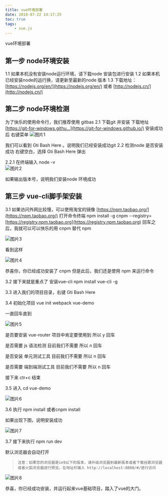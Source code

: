 ```yaml
---
title: vue环境部署
date: 2018-07-22 14:17:25
toc: true
tags:
    - vue.js
---
```

vue环境部署
<!-- more -->
## 第一步 node环境安装

1.1 如果本机没有安装node运行环境，请下载node 安装包进行安装
1.2 如果本机已经安装node的运行换，请更新至最新的node 版本
1.3 下载地址：[https://nodejs.org/en/](https://nodejs.org/en/) 或者 [http://nodejs.cn/](http://nodejs.cn/)
## 第二步 node环境检测

为了快乐的使用命令行，我们推荐使用 gitbas
2.1 下载git 并安装
下载地址 [https://git-for-windows.githu...](https://git-for-windows.github.io/)
安装成功后 右键菜单
![图片1](https://sfault-image.b0.upaiyun.com/168/578/1685787651-58df73ad45978)

我们可以看到 Gti Bash Here 。说明我们已经安装成功git
2.2  检测node 是否安装成功
右键空白，选择 Gti Bash Here  弹出 

2.2.1 在终端输入 node -v  
![图片2](https://sfault-image.b0.upaiyun.com/192/561/1925617494-58df73ff69305)

如果输出版本号，说明我们安装node 环境成功

## 第三步 vue-cli脚手架安装

3.1 如果访问外网比较慢，可以使用淘宝的镜像 [https://npm.taobao.org/](https://npm.taobao.org/)
打开命令终端 npm install -g cnpm --registry=[https://registry.npm.taobao.org](https://registry.npm.taobao.org)
回车之后，我就可以可以快乐的用 cnpm 替代 npm

![图片3](https://sfault-image.b0.upaiyun.com/398/225/3982253046-58df7429ad0ab)

看到这样

![图片4](https://sfault-image.b0.upaiyun.com/199/691/1996915331-58df7433c63bf)

恭喜你，你已经成功安装了 cnpm
但是此后，我们还是使用 npm 来运行命令

3.2 接下来就是重点了 安装vue-cli
npm install vue-cli -g

3.3 进入我们的项目目录，右键 Gti Bash Here

3.4 初始化项目 vue init webpack vue-demo

一直回车直到

![图片5](https://sfault-image.b0.upaiyun.com/725/858/725858355-58df7497cee72)

是否要安装 vue-router 项目中肯定要使用到 所以 y 回车

是否需要 js 语法检测 目前我们不需要 所以 n 回车

是否安装 单元测试工具 目前我们不需要 所以 n 回车

是否需要 端到端测试工具 目前我们不需要 所以 n 回车

接下来 ctr+c 结束

3.5 进入 cd vue-demo

![图片6](https://sfault-image.b0.upaiyun.com/130/088/1300881970-58df7554aa79a)

3.6 执行 npm install 或者cnpm install

如果出现下图，说明安装成功

![图片7](https://sfault-image.b0.upaiyun.com/239/085/2390856303-58df7569eaeff)

3.7 接下来执行 npm run dev

默认浏览器会自动打开

> `注意：如果您的浏览器是ie9以下的版本，请升级浏览器到最新版本或者下载谷歌浏览器或者火狐浏览器进行预览。在地址栏输入 http://localhost:8080/#/进行访问`

![图片8](https://sfault-image.b0.upaiyun.com/171/524/1715248741-58df75bc54706)

恭喜，你已经成功安装，并运行起来vue基础项目，踏入了vue的大门。

